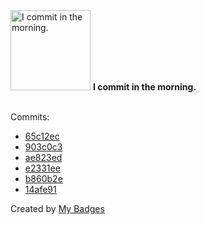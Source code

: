 <img src="https://github.com/my-badges/my-badges/blob/master/src/all-badges/time-of-commit/morning-commits.png?raw=true" alt="I commit in the morning." title="I commit in the morning." width="128">
<strong>I commit in the morning.</strong>
<br><br>

Commits:

- <a href="https://github.com/qoomon/yolo-secret/commit/65c12ecfc3495e7cb2970d810e328c4de080027d">65c12ec</a>
- <a href="https://github.com/qoomon/banking-swift-messages-java/commit/903c0c3a163d58b349ac60178aa5badf2b7cd7d5">903c0c3</a>
- <a href="https://github.com/qoomon/actions--template/commit/ae823edb04f89e0444be9dd0dd41195f2032a82b">ae823ed</a>
- <a href="https://github.com/qoomon/actions--template/commit/e2331eea232a0927db8eefabcecf2f4590ad9273">e2331ee</a>
- <a href="https://github.com/qoomon/gradle-git-versioning-plugin/commit/b860b2e6a2d1c2b9c82376efbafc1b07a2708a82">b860b2e</a>
- <a href="https://github.com/qoomon/gradle-git-versioning-plugin/commit/14afe91d1d4e46c690894c35abcc9e6582853702">14afe91</a>


Created by <a href="https://github.com/my-badges/my-badges">My Badges</a>